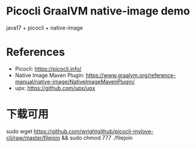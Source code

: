 Picocli GraalVM native-image demo
=================================

java17 + picocli + native-image


# References

* Picocli: https://picocli.info/
* Native Image Maven Plugin: https://www.graalvm.org/reference-manual/native-image/NativeImageMavenPlugin/
* upx: https://github.com/upx/upx


# 下载可用
sudo wget https://github.com/wrightgithub/picocli-mylove-cli/raw/master/filejoin && sudo chmod 777 ./filejoin
